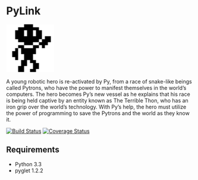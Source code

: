 PyLink
======

![PyLink](https://raw.githubusercontent.com/ProjectPyLink/PyLink/master/logo.png)

A young robotic hero is re-activated by Py, from a race of snake-like beings called Pytrons, who have the power to manifest themselves in the world’s computers. The hero becomes Py’s new vessel as he explains that his race is being held captive by an entity known as The Terrible Thon, who has an iron grip over the world’s technology. With Py’s help, the hero must utilize the power of programming to save the Pytrons and the world as they know it.

[![Build Status](https://img.shields.io/travis/ProjectPyLink/PyLink.svg)](https://travis-ci.org/ProjectPyLink/PyLink) [![Coverage Status](https://img.shields.io/coveralls/ProjectPyLink/PyLink.svg)](https://coveralls.io/r/ProjectPyLink/PyLink)


Requirements
------------

- Python 3.3
- pyglet 1.2.2
